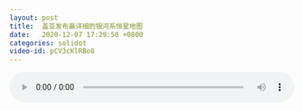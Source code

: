 ```yaml
---
layout: post
title:  盖亚发布最详细的银河系恒星地图
date:   2020-12-07 17:29:50 +0800
categories: solidot
video-id: pCV3cKlRBo8
---
```


<audio src="/assets/3edab558413de81fa1629b8dcdebf910.mp3" style="width: 100%;" controls></audio>

